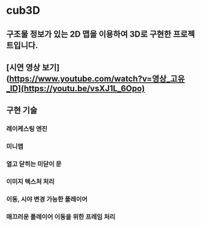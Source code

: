 # cub3D

## 구조물 정보가 있는 2D 맵을 이용하여 3D로 구현한 프로젝트입니다.

## [시연 영상 보기](https://www.youtube.com/watch?v=영상_고유_ID](https://youtu.be/vsXJ1L_6Opo)

## 구현 기술

### 레이케스팅 엔진
### 미니맵
### 열고 닫히는 미닫이 문
### 이미지 텍스처 처리
### 이동, 시야 변경 가능한 플레이어
### 매끄러운 플레이어 이동을 위한 프레임 처리


